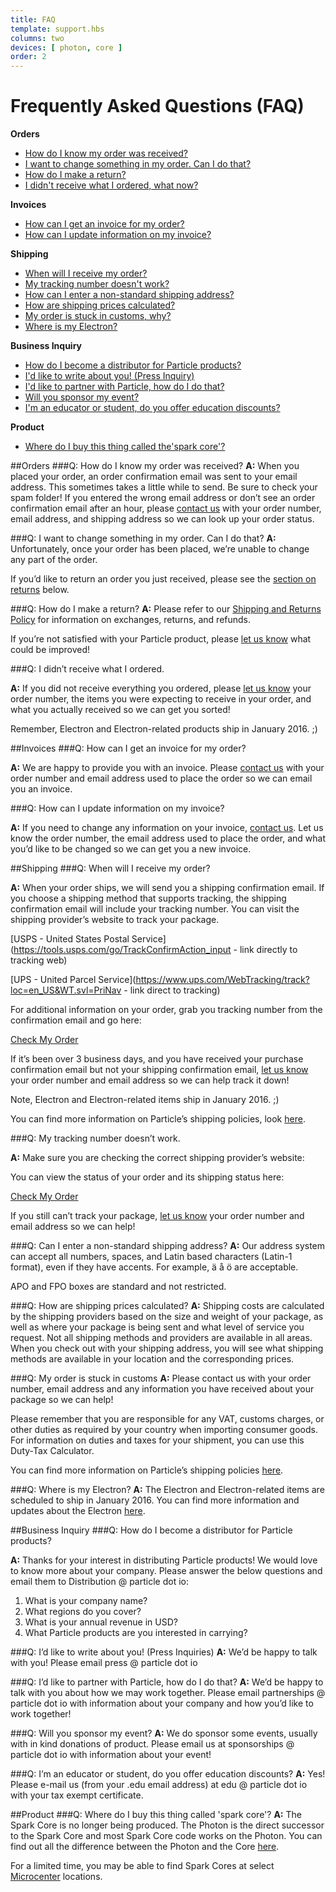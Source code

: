 ```yaml
---
title: FAQ
template: support.hbs
columns: two
devices: [ photon, core ]
order: 2
---
```


Frequently Asked Questions (FAQ)
===

**Orders**
- [How do I know my order was received?](/support/account-and-shipping/faq/photon/#q-how-do-i-make-a-return-)
- [I want to change something in my order. Can I do that?](/support/account-and-shipping/faq/photon/#q-i-want-to-change-something-in-my-order-can-i-do-that-)
- [How do I make a return?](/support/account-and-shipping/faq/photon/#q-how-do-i-make-a-return-)
- [I didn't receive what I ordered, what now?](/support/account-and-shipping/faq/photon/#q-i-didn-t-receive-what-i-ordered-)

**Invoices**
- [How can I get an invoice for my order?](/support/account-and-shipping/faq/photon/#q-how-can-i-get-an-invoice-for-my-order-)
- [How can I update information on my invoice?](/support/account-and-shipping/faq/photon/#q-how-can-i-update-information-on-my-invoice-)

**Shipping**
- [When will I receive my order?](/support/account-and-shipping/faq/photon/#q-when-will-i-receive-my-order-)
- [My tracking number doesn't work?](/support/account-and-shipping/faq/photon/#q-my-tracking-number-doesn-t-work-)
- [How can I enter a non-standard shipping address?](/support/account-and-shipping/faq/photon/#q-can-i-enter-a-non-standard-shipping-address-)
- [How are shipping prices calculated?](/support/account-and-shipping/faq/photon/#q-how-are-shipping-prices-calculated-)
- [My order is stuck in customs, why?](/support/account-and-shipping/faq/photon/#q-my-order-is-stuck-in-customs)
- [Where is my Electron?](/support/account-and-shipping/faq/photon/#q-where-is-my-electron-)

**Business Inquiry**
- [How do I become a distributor for Particle products?](/support/account-and-shipping/faq/photon/#q-how-do-i-become-a-distributor-for-particle-products-)
- [I'd like to write about you! (Press Inquiry)](/support/account-and-shipping/faq/photon/#q-i-d-like-to-write-about-you-press-inquiries-)
- [I'd like to partner with Particle, how do I do that?](/support/account-and-shipping/faq/photon/#q-i-d-like-to-partner-with-particle-how-do-i-do-that-)
- [Will you sponsor my event?](/support/account-and-shipping/faq/photon/#q-will-you-sponsor-my-event-)
- [I'm an educator or student, do you offer education discounts?](/support/account-and-shipping/faq/photon/#q-i-m-an-educator-or-student-do-you-offer-education-discounts-)

**Product**
- [Where do I buy this thing called the'spark core'?](/support/account-and-shipping/faq/photon/#q-where-do-i-buy-this-thing-called-39-spark-core-39-)


##Orders
###Q: How do I know my order was received?
**A:** When you placed your order, an order confirmation email was sent to your email address. This sometimes takes a little while to send. Be sure to check your spam folder! If you entered the wrong email address or don’t see an order confirmation email after an hour, please [contact us](/support/account-and-shipping/menu-base/photon/#form-main) with your order number, email address, and shipping address so we can look up your order status.

###Q: I want to change something in my order. Can I do that?
**A:** Unfortunately, once your order has been placed, we’re unable to change any part of the order. 

If you’d like to return an order you just received, please see the [section on returns]() below.

###Q: How do I make a return?
**A:** Please refer to our [Shipping and Returns Policy](/support/account-and-shipping/general-shipping-info/photon/) for information on exchanges, returns, and refunds. 

If you’re not satisfied with your Particle product, please [let us know](/support/account-and-shipping/menu-base/photon/#form-main) what could be improved!

###Q: I didn’t receive what I ordered.

**A:** If you did not receive everything you ordered, please [let us know](/support/account-and-shipping/menu-base/photon/#form-main) your order number, the items you were expecting to receive in your order, and what you actually received so we can get you sorted! 

Remember, Electron and Electron-related products ship in January 2016. ;)

##Invoices
###Q: How can I get an invoice for my order?

**A:** We are happy to provide you with an invoice.  Please [contact us](/support/account-and-shipping/menu-base/photon/#form-main) with your order number and email address used to place the order so we can email you an invoice.

###Q: How can I update information on my invoice?

**A:** If you need to change any information on your invoice, [contact us](/support/account-and-shipping/menu-base/photon/#form-main). Let us know the order number, the email address used to place the order, and what you’d like to be changed so we can get you a new invoice.


##Shipping
###Q: When will I receive my order?

**A:** When your order ships, we will send you a shipping confirmation email. If you choose a shipping method that supports tracking, the shipping confirmation email will include your tracking number. You can visit the shipping provider’s website to track your package.

[USPS - United States Postal Service](https://tools.usps.com/go/TrackConfirmAction_input - link directly to tracking web)

[UPS - United Parcel Service](https://www.ups.com/WebTracking/track?loc=en_US&WT.svl=PriNav - link direct to tracking)

For additional information on your order, grab you tracking number from the confirmation email and go here:

<a href="http://particle.aftership.com/" target="_blank" class="button">Check My Order</a>


If it’s been over 3 business days, and you have received your purchase confirmation email but not your shipping confirmation email, [let us know](/support/account-and-shipping/menu-base/photon/#form-main) your order number and email address so we can help track it down!

Note, Electron and Electron-related items ship in January 2016.  ;)

You can find more information on Particle’s shipping policies, look [here](/support/account-and-shipping/general-shipping-info/photon/). 

###Q: My tracking number doesn’t work.

**A:** Make sure you are checking the correct shipping provider’s website:

You can view the status of your order and its shipping status here:

<a href="http://particle.aftership.com/" target="_blank" class="button">Check My Order</a>

If you still can’t track your package, [let us know](/support/account-and-shipping/menu-base/photon/#form-main) your order number and email address so we can help!

###Q: Can I enter a non-standard shipping address?
**A:** Our address system can accept all numbers, spaces, and Latin based characters (Latin-1 format), even if they have accents. For example, ä å ö are acceptable. 

APO and FPO boxes are standard and not restricted.

###Q: How are shipping prices calculated?
**A:** Shipping costs are calculated by the shipping providers based on the size and weight of your package, as well as where your package is being sent and what level of service you request. Not all shipping methods and providers are available in all areas. When you check out with your shipping address, you will see what shipping methods are available in your location and the corresponding prices.

###Q: My order is stuck in customs
**A:** Please contact us with your order number, email address and any information you have received about your package so we can help!

Please remember that you are responsible for any VAT, customs charges, or other duties as required by your country when importing consumer goods. For information on duties and taxes for your shipment, you can use this Duty-Tax Calculator. 

You can find more information on Particle’s shipping policies [here](/support/account-and-shipping/general-shipping-info/photon/). 

###Q: Where is my Electron?
**A:** The Electron and Electron-related items are scheduled to ship in January 2016. You can find more information and updates about the Electron [here](https://www.kickstarter.com/projects/sparkdevices/spark-electron-cellular-dev-kit-with-a-simple-data/updates).

##Business Inquiry
###Q: How do I become a distributor for Particle products?

**A:** Thanks for your interest in distributing Particle products! We would love to know more about your company. Please answer the below questions and email them to Distribution @ particle dot io:

1. What is your company name?
2. What regions do you cover?
3. What is your annual revenue in USD?
4. What Particle products are you interested in carrying?

###Q: I’d like to write about you! (Press Inquiries)
**A:**  We’d be happy to talk with you! Please email press @ particle dot io

###Q: I’d like to partner with Particle, how do I do that?
**A:**  We’d be happy to talk with you about how we may work together. Please email partnerships @ particle dot io with information about your company and how you’d like to work together!

###Q: Will you sponsor my event?
**A:**  We do sponsor some events, usually with in kind donations of product. Please email us at sponsorships @ particle dot io with information about your event!

###Q: I’m an educator or student, do you offer education discounts?
**A:**  Yes! Please e-mail us (from your .edu email address) at edu @ particle dot io with your tax exempt certificate.

##Product
###Q: Where do I buy this thing called 'spark core'?
**A:**  The Spark Core is no longer being produced. The Photon is the direct successor to the Spark Core and most Spark Core code works on the Photon. You can find out all the difference between the Photon and the Core [here](https://community.particle.io/t/the-photon-changelog-whats-new-and-different-from-the-core/11823). 

For a limited time, you may be able to find Spark Cores at select [Microcenter](http://www.microcenter.com/product/436906/Maker_Kit_with_Chip_Antenna_Core) locations.







